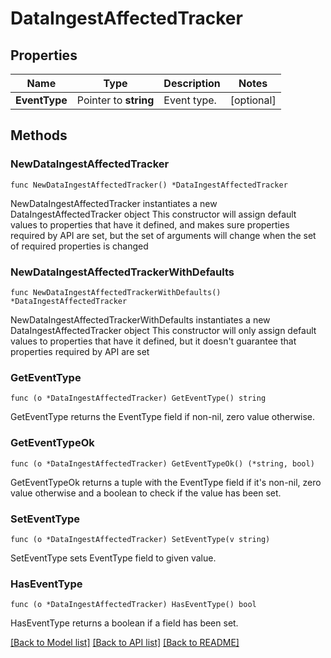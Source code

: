 # DataIngestAffectedTracker

## Properties

Name | Type | Description | Notes
------------ | ------------- | ------------- | -------------
**EventType** | Pointer to **string** | Event type. | [optional] 

## Methods

### NewDataIngestAffectedTracker

`func NewDataIngestAffectedTracker() *DataIngestAffectedTracker`

NewDataIngestAffectedTracker instantiates a new DataIngestAffectedTracker object
This constructor will assign default values to properties that have it defined,
and makes sure properties required by API are set, but the set of arguments
will change when the set of required properties is changed

### NewDataIngestAffectedTrackerWithDefaults

`func NewDataIngestAffectedTrackerWithDefaults() *DataIngestAffectedTracker`

NewDataIngestAffectedTrackerWithDefaults instantiates a new DataIngestAffectedTracker object
This constructor will only assign default values to properties that have it defined,
but it doesn't guarantee that properties required by API are set

### GetEventType

`func (o *DataIngestAffectedTracker) GetEventType() string`

GetEventType returns the EventType field if non-nil, zero value otherwise.

### GetEventTypeOk

`func (o *DataIngestAffectedTracker) GetEventTypeOk() (*string, bool)`

GetEventTypeOk returns a tuple with the EventType field if it's non-nil, zero value otherwise
and a boolean to check if the value has been set.

### SetEventType

`func (o *DataIngestAffectedTracker) SetEventType(v string)`

SetEventType sets EventType field to given value.

### HasEventType

`func (o *DataIngestAffectedTracker) HasEventType() bool`

HasEventType returns a boolean if a field has been set.


[[Back to Model list]](../README.md#documentation-for-models) [[Back to API list]](../README.md#documentation-for-api-endpoints) [[Back to README]](../README.md)


